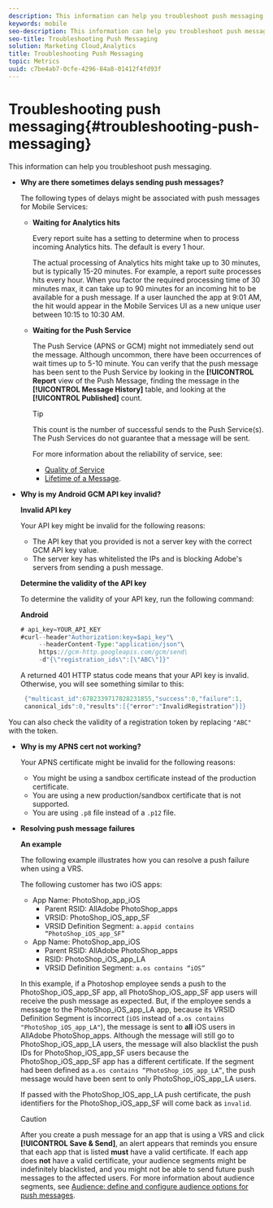 ```yaml
---
description: This information can help you troubleshoot push messaging.
keywords: mobile
seo-description: This information can help you troubleshoot push messaging.
seo-title: Troubleshooting Push Messaging
solution: Marketing Cloud,Analytics
title: Troubleshooting Push Messaging
topic: Metrics
uuid: c7be4ab7-0cfe-4296-84a8-01412f4fd93f
---
```


# Troubleshooting push messaging{#troubleshooting-push-messaging}

This information can help you troubleshoot push messaging.

* **Why are there sometimes delays sending push messages?**

  The following types of delays might be associated with push messages for Mobile Services:

  * **Waiting for Analytics hits**
  
    Every report suite has a setting to determine when to process incoming Analytics hits. The default is every 1 hour. 
  
    The actual processing of Analytics hits might take up to 30 minutes, but is typically 15-20 minutes. For example, a report suite processes hits every hour. When you factor the required processing time of 30 minutes max, it can take up to 90 minutes for an incoming hit to be available for a push message. If a user launched the app at 9:01 AM, the hit would appear in the Mobile Services UI as a new unique user between 10:15 to 10:30 AM.  

  * **Waiting for the Push Service** 
  
    The Push Service (APNS or GCM) might not immediately send out the message. Although uncommon, there have been occurrences of wait times up to 5-10 minute. You can verify that the push message has been sent to the Push Service by looking in the **[!UICONTROL Report** view of the Push Message, finding the message in the **[!UICONTROL Message History]** table, and looking at the **[!UICONTROL Published]** count. 
  
    >[!TIP]
    >
    >This count is the number of successful sends to the Push Service(s). The Push Services do not guarantee that a message will be sent. 

    For more information about the reliability of service, see:

    * [Quality of Service](https://developer.apple.com/library/content/documentation/NetworkingInternet/Conceptual/RemoteNotificationsPG/APNSOverview.html#//apple_ref/doc/uid/TP40008194-CH8-SW5l) 
    * [Lifetime of a Message](https://developers.google.com/cloud-messaging/concept-options#lifetime).

* **Why is my Android GCM API key invalid?**

  **Invalid API key**
  
  Your API key might be invalid for the following reasons: 
  
  * The API key that you provided is not a server key with the correct GCM API key value.
  * The server key has whitelisted the IPs and is blocking Adobe's servers from sending a push message. 
  
  **Determine the validity of the API key**
  
    To determine the validity of your API key, run the following command: 

    **Android** 

    ```java
    # api_key=YOUR_API_KEY
    #curl--header"Authorization:key=$api_key"\
         --headerContent-Type:"application/json"\ 
         https://gcm-http.googleapis.com/gcm/send\
         -d"{\"registration_ids\":[\"ABC\"]}"
     ```

    A returned 401 HTTP status code means that your API key is invalid. Otherwise, you will see something similar to this: 

    ```java
     {"multicast_id":6782339717028231855,"success":0,"failure":1,
     canonical_ids":0,"results":[{"error":"InvalidRegistration"}]}
     ```

You can also check the validity of a registration token by replacing `"ABC"` with the token.

* **Why is my APNS cert not working?**

  Your APNS certificate might be invalid for the following reasons:
  
  * You might be using a sandbox certificate instead of the production certificate.  
  * You are using a new production/sandbox certificate that is not supported.  
  * You are using `.p8` file instead of a `.p12` file.

* **Resolving push message failures**

  **An example**
  
  The following example illustrates how you can resolve a push failure when using a VRS. 
  
  The following customer has two iOS apps:
  * App Name: PhotoShop_app_iOS
    * Parent RSID: AllAdobe PhotoShop_apps
    * VRSID: PhotoShop_iOS_app_SF
    * VRSID Definition Segment: `a.appid contains “PhotoShop_iOS_app_SF”`
  * App Name: PhotoShop_app_iOS 
    * Parent RSID: AllAdobe PhotoShop_apps  
    * RSID: PhotoShop_iOS_app_LA 
    * VRSID Definition Segment: `a.os contains “iOS”`

  In this example, if a Photoshop employee sends a push to the PhotoShop_iOS_app_SF app, all PhotoShop_iOS_app_SF app users will receive the push message as expected. But, if the employee sends a message to the PhotoShop_iOS_app_LA app, because its VRSID Definition Segment is incorrect (`iOS` instead of `a.os contains "PhotoShop_iOS_app_LA"`), the message is sent to **all** iOS users in AllAdobe PhotoShop_apps. Although the message will still go to PhotoShop_iOS_app_LA users, the message will also blacklist the push IDs for PhotoShop_iOS_app_SF users because the PhotoShop_iOS_app_SF app has a different certificate. If the segment had been defined as `a.os contains “PhotoShop_iOS_app_LA”`, the push message would have been sent to only PhotoShop_iOS_app_LA users. 
  
  If passed with the PhotoShop_IOS_app_LA push certificate, the push identifiers for the PhotoShop_iOS_app_SF will come back as `invalid`.
  
  >[!CAUTION]
  >
  >After you create a push message for an app that is using a VRS and click **[!UICONTROL Save & Send]**, an alert appears that reminds you ensure that each app that is listed **must** have a valid certificate. If each app does **not** have a valid certificate, your audience segments might be indefinitely blacklisted, and you might not be able to send future push messages to the affected users. For more information about audience segments, see [Audience: define and configure audience options for push messages](/help/using/in-app-messaging/t-create-push-message/c-audience-push-message.md). 
